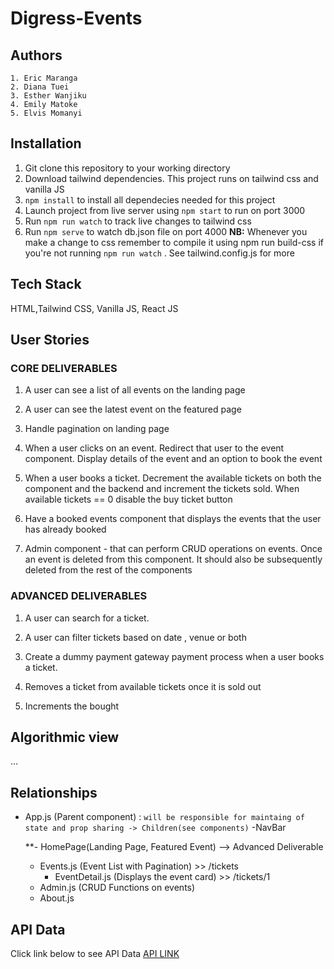 # Digress-Events
## Authors
    1. Eric Maranga
    2. Diana Tuei
    3. Esther Wanjiku
    4. Emily Matoke
    5. Elvis Momanyi

## Installation 
  1. Git clone this repository to your working directory
  2. Download tailwind dependencies. This project runs on tailwind css and vanilla JS
  3. `npm install` to install all dependecies needed for this project
  4. Launch project from live server using `npm start` to run on port 3000
  5. Run `npm run watch` to track live changes to tailwind css
  6. Run `npm serve` to watch db.json file on port 4000
     **NB:**
     Whenever you make a change to css remember to compile it using  npm run build-css if you're not running `npm run watch` . See tailwind.config.js for more
     
## Tech Stack
HTML,Tailwind CSS, Vanilla JS, React JS

## User Stories

### CORE DELIVERABLES
1. A user can see a list of all events on the landing page

2. A user can see the latest event on the featured page

3. Handle pagination on landing page

4. When a user clicks on an event. Redirect that user to the event component. Display details of the event and an option to book the event

5. When a user books a ticket. Decrement the available tickets on both the component and the backend and increment the tickets sold. When available tickets == 0 disable the buy ticket button

6. Have a booked events component that displays the events that the user has already booked

7. Admin component - that can perform CRUD operations on events. Once an event is deleted from this component. It should also be subsequently deleted from the rest of the components

### ADVANCED DELIVERABLES

1. A user can search for a ticket.

2. A user can filter tickets based on date , venue or both

3. Create a dummy payment gateway payment process when a user books a ticket.

4. Removes a ticket from available tickets once it is sold out
5. Increments the bought 

## Algorithmic view
 ...

## Relationships
 - App.js (Parent component) : `will be responsible for maintaing of state and prop sharing -> Children(see components)`
    -NavBar

    **- HomePage(Landing Page, Featured Event) --> Advanced Deliverable

    - Events.js (Event List with Pagination) >> /tickets
        - EventDetail.js (Displays the event card) >> /tickets/1
    - Admin.js (CRUD Functions on events)
    - About.js

  

## API Data
Click link below to see API Data
[API LINK]()

